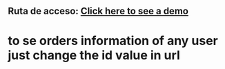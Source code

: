 ## Ruta de acceso:  <a href="http://localhost:3000/user/124">Click here to see a demo </a>

# to se orders information of any user just change the id value in url




